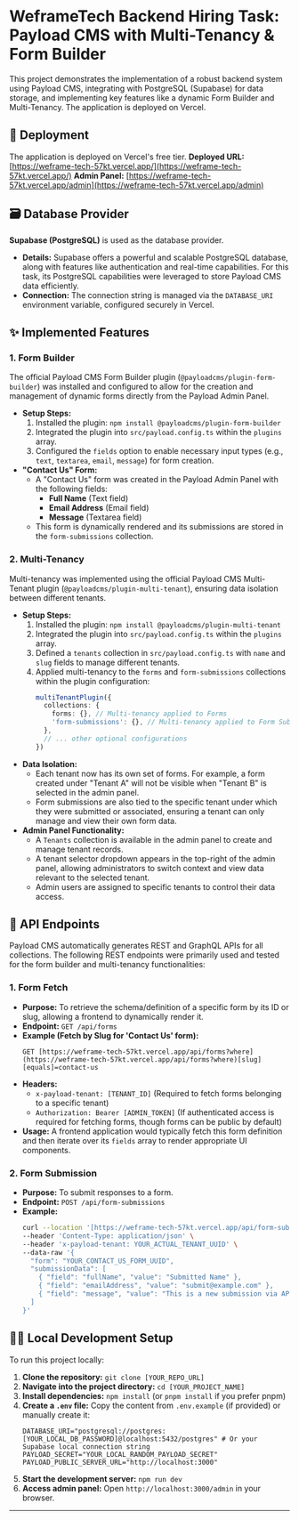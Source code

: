 # WeframeTech Backend Hiring Task: Payload CMS with Multi-Tenancy & Form Builder

This project demonstrates the implementation of a robust backend system using Payload CMS, integrating with PostgreSQL (Supabase) for data storage, and implementing key features like a dynamic Form Builder and Multi-Tenancy. The application is deployed on Vercel.

## 🚀 Deployment

The application is deployed on Vercel's free tier.
**Deployed URL:** [https://weframe-tech-57kt.vercel.app/](https://weframe-tech-57kt.vercel.app/) 
**Admin Panel:** [https://weframe-tech-57kt.vercel.app/admin](https://weframe-tech-57kt.vercel.app/admin)

## 🗃️ Database Provider

**Supabase (PostgreSQL)** is used as the database provider.

* **Details:** Supabase offers a powerful and scalable PostgreSQL database, along with features like authentication and real-time capabilities. For this task, its PostgreSQL capabilities were leveraged to store Payload CMS data efficiently.
* **Connection:** The connection string is managed via the `DATABASE_URI` environment variable, configured securely in Vercel.

## ✨ Implemented Features

### 1. Form Builder

The official Payload CMS Form Builder plugin (`@payloadcms/plugin-form-builder`) was installed and configured to allow for the creation and management of dynamic forms directly from the Payload Admin Panel.

* **Setup Steps:**
    1.  Installed the plugin: `npm install @payloadcms/plugin-form-builder`
    2.  Integrated the plugin into `src/payload.config.ts` within the `plugins` array.
    3.  Configured the `fields` option to enable necessary input types (e.g., `text`, `textarea`, `email`, `message`) for form creation.
* **"Contact Us" Form:**
    * A "Contact Us" form was created in the Payload Admin Panel with the following fields:
        * **Full Name** (Text field)
        * **Email Address** (Email field)
        * **Message** (Textarea field)
    * This form is dynamically rendered and its submissions are stored in the `form-submissions` collection.

### 2. Multi-Tenancy

Multi-tenancy was implemented using the official Payload CMS Multi-Tenant plugin (`@payloadcms/plugin-multi-tenant`), ensuring data isolation between different tenants.

* **Setup Steps:**
    1.  Installed the plugin: `npm install @payloadcms/plugin-multi-tenant`
    2.  Integrated the plugin into `src/payload.config.ts` within the `plugins` array.
    3.  Defined a `tenants` collection in `src/payload.config.ts` with `name` and `slug` fields to manage different tenants.
    4.  Applied multi-tenancy to the `forms` and `form-submissions` collections within the plugin configuration:
        ```typescript
        multiTenantPlugin({
          collections: {
            forms: {}, // Multi-tenancy applied to Forms
            'form-submissions': {}, // Multi-tenancy applied to Form Submissions
          },
          // ... other optional configurations
        })
        ```
* **Data Isolation:**
    * Each tenant now has its own set of forms. For example, a form created under "Tenant A" will not be visible when "Tenant B" is selected in the admin panel.
    * Form submissions are also tied to the specific tenant under which they were submitted or associated, ensuring a tenant can only manage and view their own form data.
* **Admin Panel Functionality:**
    * A `Tenants` collection is available in the admin panel to create and manage tenant records.
    * A tenant selector dropdown appears in the top-right of the admin panel, allowing administrators to switch context and view data relevant to the selected tenant.
    * Admin users are assigned to specific tenants to control their data access.

## 🔌 API Endpoints

Payload CMS automatically generates REST and GraphQL APIs for all collections. The following REST endpoints were primarily used and tested for the form builder and multi-tenancy functionalities:

### 1. Form Fetch

* **Purpose:** To retrieve the schema/definition of a specific form by its ID or slug, allowing a frontend to dynamically render it.
* **Endpoint:** `GET /api/forms`
* **Example (Fetch by Slug for 'Contact Us' form):**
    ```
    GET [https://weframe-tech-57kt.vercel.app/api/forms?where](https://weframe-tech-57kt.vercel.app/api/forms?where)[slug][equals]=contact-us
    ```
* **Headers:**
    * `x-payload-tenant: [TENANT_ID]` (Required to fetch forms belonging to a specific tenant)
    * `Authorization: Bearer [ADMIN_TOKEN]` (If authenticated access is required for fetching forms, though forms can be public by default)
* **Usage:** A frontend application would typically fetch this form definition and then iterate over its `fields` array to render appropriate UI components.

### 2. Form Submission

* **Purpose:** To submit responses to a form.
* **Endpoint:** `POST /api/form-submissions`
* **Example:**
    ```bash
    curl --location '[https://weframe-tech-57kt.vercel.app/api/form-submissions](https://weframe-tech-57kt.vercel.app/api/form-submissions)' \
    --header 'Content-Type: application/json' \
    --header 'x-payload-tenant: YOUR_ACTUAL_TENANT_UUID' \
    --data-raw '{
      "form": "YOUR_CONTACT_US_FORM_UUID",
      "submissionData": [
        { "field": "fullName", "value": "Submitted Name" },
        { "field": "emailAddress", "value": "submit@example.com" },
        { "field": "message", "value": "This is a new submission via API." }
      ]
    }'
    ```

## 👨‍💻 Local Development Setup

To run this project locally:

1.  **Clone the repository:** `git clone [YOUR_REPO_URL] `
2.  **Navigate into the project directory:** `cd [YOUR_PROJECT_NAME]`
3.  **Install dependencies:** `npm install` (or `pnpm install` if you prefer pnpm)
4.  **Create a `.env` file:** Copy the content from `.env.example` (if provided) or manually create it:
    ```env
    DATABASE_URI="postgresql://postgres:[YOUR_LOCAL_DB_PASSWORD]@localhost:5432/postgres" # Or your Supabase local connection string
    PAYLOAD_SECRET="YOUR_LOCAL_RANDOM_PAYLOAD_SECRET"
    PAYLOAD_PUBLIC_SERVER_URL="http://localhost:3000"
    ```
5.  **Start the development server:** `npm run dev`
6.  **Access admin panel:** Open `http://localhost:3000/admin` in your browser.

---
